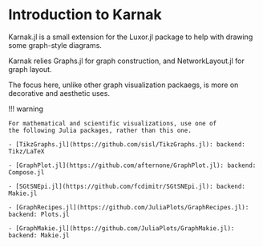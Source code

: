 # Introduction to Karnak

Karnak.jl is a small extension for the Luxor.jl package to
help with drawing some graph-style diagrams.

Karnak relies Graphs.jl for graph construction, and
NetworkLayout.jl for graph layout.

The focus here, unlike other graph visualization packaegs,
is more on decorative and aesthetic uses.

!!! warning

	For mathematical and scientific visualizations, use one of
	the following Julia packages, rather than this one.

	- [TikzGraphs.jl](https://github.com/sisl/TikzGraphs.jl): backend: Tikz/LaTeX

	- [GraphPlot.jl](https://github.com/afternone/GraphPlot.jl): backend: Compose.jl

	- [SGtSNEpi.jl](https://github.com/fcdimitr/SGtSNEpi.jl): backend: Makie.jl

	- [GraphRecipes.jl](https://github.com/JuliaPlots/GraphRecipes.jl): backend: Plots.jl

	- [GraphMakie.jl](https://github.com/JuliaPlots/GraphMakie.jl): backend: Makie.jl
